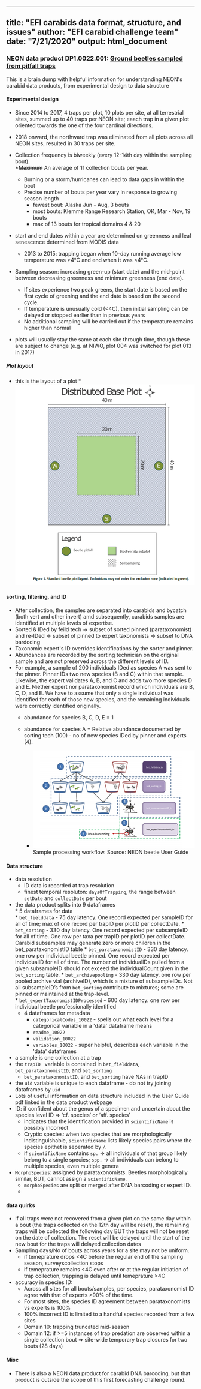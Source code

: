
---
title: "EFI carabids data format, structure, and issues"
author: "EFI carabid challenge team"
date: "7/21/2020"
output: html_document
---


### NEON data product DP1.0022.001: [Ground beetles sampled from pitfall traps](https://data.neonscience.org/data-products/DP1.10022.001)

This is a brain dump with helpful information for understanding NEON's carabid data products, from experimental design to data structure

#### Experimental design  
* Since 2014 to 2017, 4 traps per plot, 10 plots per site, at all terrestrial sites, summed up to 40 traps per NEON site; eaach trap in a given plot oriented towards the one of the four cardinal directions.
* 2018 onward, the northward trap was eliminated from all plots across all NEON sites, resulted in 30 traps per site.      
* Collection frequency is biweekly (every 12-14th day within the sampling bout).  
    *~~Maximum~~ An average of 11 collection bouts per year. 
    * Burning or a storm/hurricanes can lead to data gaps in within the bout
    * Precise number of bouts per year vary in response to growing season length
        * fewest bout: Alaska Jun - Aug, 3 bouts
        * most bouts: Klemme Range Research Station, OK, Mar - Nov, 19 bouts
        * max of 13 bouts for tropical domains 4 & 20

* start and end dates within a year are determined on greenness and leaf senescence determined from MODIS data
    * 2013 to 2015: trapping began when 10-day running average low temperature was >4°C and end when it was <4°C. 

* Sampling season: increasing green-up (start date) and the mid-point between decreasing greenness and minimum greenness (end date). 
    * If sites experience two peak greens, the start date is based on the first cycle of greening and the end date is based on the second cycle. 
    * If temperature is unusually cold (<4C), then initial sampling can be delayed or stopped earlier than in previous years
    * No additional sampling will be carried out if the temperature remains higher than normal
    


* plots will usually stay the same at each site through time, though these are subject to change (e.g. at NIWO, plot 004 was switched for plot 013 in 2017)

##### Plot layout 
* this is the layout of a plot
        * ![plot_carab](figures/plot_carab.png)

#### sorting, filtering, and ID
* After collection, the samples are separated into carabids and bycatch (both vert and other invert) amd subsequently, carabids samples are identified at multiple levels of expertise. 
* Sorted & IDed by feild tech => subset of sorted  pinned (parataxonomist) and re-IDed => subset of pinned to expert taxonomists  => subset to DNA bardocing
* Taxonomic expert's ID overrides identifications by the sorter and pinner.  
* Abundances are recorded by the sorting technician on the original sample and are not preserved across the different levels of ID. 
* For example, a sample of 200 individuals IDed as species A was sent to the pinner. Pinner IDs two new species (B and C) within that sample. Likewise, the     expert validates A, B, and C and adds two more species D and E. Niether expert nor parataxonomist record which individuals are B, C, D, and E. We have to     assume that only a single individual was identified for each of those new species, and the remaining individuals were correctly identified originally. 
    * abundance for species B, C, D, E = 1
    * abundance for species A = Relative abundance documented by sorting tech (100) - no of new species IDed by pinner and experts (4).

    
      * ![workflow figure](figures/datacollectionworkflow_fromNEONbeetleuserGuide.png)  
    Sample processing workflow. Source: NEON beetle User Guide

#### Data structure
* data resolution
    * ID data is recorded at trap resolution
    * finest temporal resoluton: `daysOfTrapping`, the range between `setDate` and `collectDate` per bout
* the data product splits into 9 dataframes  
      * 5 dataframes for data  
        * `bet_fielddata` - 75 day latency.  One record expected per sampleID for all of time; max of one record per trapID per plotID per collectDate.
        * `bet_sorting` - 330 day latency. One record expected per subsampleID for all of time. One row per taxa per trapID per plotID per collectDate. Carabid subsamples may generate zero or more children in the bet_parataxonomistID table
        * `bet_parataxonomistID` - 330 day latency. one row per individual beetle pinned. One record expected per individualID for all of time. The number of             individualIDs
pulled from a given subsampleID should not exceed the individualCount given in the `bet_sorting` table.
        * `bet_archivepooling` - 330 day latency. one row per pooled archive vial (archiveID), which is a mixture of subsampleIDs. Not all subsampleID’s from `bet_sorting` contribute to mixtures; some are pinned or maintained
at the trap-level.  
        * `bet_expertTaxonomistIDProcessed` - 600 day latency. one row per individual beetle professionally identified
    * 4 dataframes for metadata  
        * `categoricalCodes_10022` - spells out what each level for a categorical variable in a 'data' dataframe means  
        * `readme_10022`   
        * `validation_10022`   
        * `variables_10022` - super helpful, describes each variable in the 'data' dataframes   
* a sample is one collection at a trap
* the `trapID ` variable is contained in `bet_fielddata`, `bet_parataxonomistID`, and `bet_sorting`  
    * `bet_parataxonomistID`, and `bet_sorting` have NAs in trapID  
* the `uid` variable is unique to each dataframe - do not try joining dataframes by `uid`
* Lots of useful information on data structure included in the User Guide pdf linked in the data product webpage  
* ID: if confident about the genus of a specimen and uncertain about the species level ID => ‘cf. species’ or ‘aff. species’ 
    * indicates that the identification provided in `scientificName` is possibly incorrect
    * Cryptic species: when two species that are morphologically indistinguishable, `scientificName` lists likely species pairs where the species epithet is          seperated by `/`.
    * if `scientificName` contains `sp.` => all individuals of that group likely belong to a single species; `spp.` -> all individuals can belong to multiple         species, even multiple genera 
* `MorphoSpecies`: assigned by parataxonomists. Beetles morphologically similar, BUT, cannot assign a `scientificName`. 
    * `morphoSpecies` are split or merged after DNA barcoding or expert ID.
    * 

#### data quirks
* If all traps were not recovered from a given plot on the same day within a bout (the traps collected on the 12th day will be reset), the remaining traps        will be collected the following day BUT the traps will not be reset on the date of collection. The reset will be delayed until the start of the new bout      for the traps will delayed collection dates
* Sampling days/No of bouts across years for a site may not be uniform. 
    * if temeprature drops <4C before the regular end of the sampling season, surveyscollection stops
    * if temeprature remains <4C even after or at the regular initiation of trap collection, trapping is delayed until temeprature >4C
* accuracy in species ID: 
    * Across all sites for all bouts/samples, per species, parataxonomist ID agree with that of experts >90% of the time. 
    * For most sites, the species ID agreement between parataxonomists vs experts is 100%
    * 100% incorrect ID is limited to a handful species recorded from a few sites
    * Domain 10: trapping truncated mid-season
    * Domain 12: if >=5 instances of trap predation are observed within a single collection bout => site-wide temporary trap closures for two bouts (28 days)


#### Misc
* There is also a NEON data product for carabid DNA barcoding, but that product is outside the scope of this first forecasting challenge round.  

    
    





